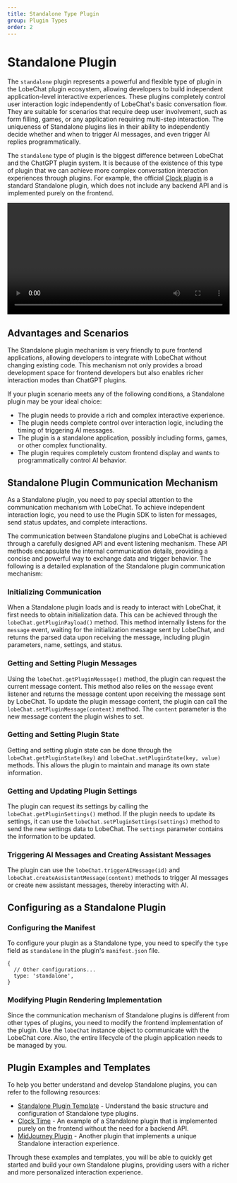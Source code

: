 ```yaml
---
title: Standalone Type Plugin
group: Plugin Types
order: 2
---
```


# Standalone Plugin

The `standalone` plugin represents a powerful and flexible type of plugin in the LobeChat plugin ecosystem, allowing developers to build independent application-level interactive experiences. These plugins completely control user interaction logic independently of LobeChat's basic conversation flow. They are suitable for scenarios that require deep user involvement, such as form filling, games, or any application requiring multi-step interaction. The uniqueness of Standalone plugins lies in their ability to independently decide whether and when to trigger AI messages, and even trigger AI replies programmatically.

The `standalone` type of plugin is the biggest difference between LobeChat and the ChatGPT plugin system. It is because of the existence of this type of plugin that we can achieve more complex conversation interaction experiences through plugins. For example, the official [Clock plugin](https://github.com/lobehub/chat-plugin-clock-time) is a standard Standalone plugin, which does not include any backend API and is implemented purely on the frontend.

<video src="https://github.com/lobehub/lobe-chat/assets/28616219/206b4c94-4674-4007-ac4f-450b9778d7f6" width="100%" autoplay mute ></video>

## Advantages and Scenarios

The Standalone plugin mechanism is very friendly to pure frontend applications, allowing developers to integrate with LobeChat without changing existing code. This mechanism not only provides a broad development space for frontend developers but also enables richer interaction modes than ChatGPT plugins.

If your plugin scenario meets any of the following conditions, a Standalone plugin may be your ideal choice:

- The plugin needs to provide a rich and complex interactive experience.
- The plugin needs complete control over interaction logic, including the timing of triggering AI messages.
- The plugin is a standalone application, possibly including forms, games, or other complex functionality.
- The plugin requires completely custom frontend display and wants to programmatically control AI behavior.

## Standalone Plugin Communication Mechanism

As a Standalone plugin, you need to pay special attention to the communication mechanism with LobeChat. To achieve independent interaction logic, you need to use the Plugin SDK to listen for messages, send status updates, and complete interactions.

The communication between Standalone plugins and LobeChat is achieved through a carefully designed API and event listening mechanism. These API methods encapsulate the internal communication details, providing a concise and powerful way to exchange data and trigger behavior. The following is a detailed explanation of the Standalone plugin communication mechanism:

### Initializing Communication

When a Standalone plugin loads and is ready to interact with LobeChat, it first needs to obtain initialization data. This can be achieved through the `lobeChat.getPluginPayload()` method. This method internally listens for the `message` event, waiting for the initialization message sent by LobeChat, and returns the parsed data upon receiving the message, including plugin parameters, name, settings, and status.

### Getting and Setting Plugin Messages

Using the `lobeChat.getPluginMessage()` method, the plugin can request the current message content. This method also relies on the `message` event listener and returns the message content upon receiving the message sent by LobeChat.
To update the plugin message content, the plugin can call the `lobeChat.setPluginMessage(content)` method. The `content` parameter is the new message content the plugin wishes to set.

### Getting and Setting Plugin State

Getting and setting plugin state can be done through the `lobeChat.getPluginState(key)` and `lobeChat.setPluginState(key, value)` methods. This allows the plugin to maintain and manage its own state information.

### Getting and Updating Plugin Settings

The plugin can request its settings by calling the `lobeChat.getPluginSettings()` method. If the plugin needs to update its settings, it can use the `lobeChat.setPluginSettings(settings)` method to send the new settings data to LobeChat. The `settings` parameter contains the information to be updated.

### Triggering AI Messages and Creating Assistant Messages

The plugin can use the `lobeChat.triggerAIMessage(id)` and `lobeChat.createAssistantMessage(content)` methods to trigger AI messages or create new assistant messages, thereby interacting with AI.

## Configuring as a Standalone Plugin

### Configuring the Manifest

To configure your plugin as a Standalone type, you need to specify the `type` field as `standalone` in the plugin's `manifest.json` file.

```json5
{
  // Other configurations...
  type: 'standalone',
}
```

### Modifying Plugin Rendering Implementation

Since the communication mechanism of Standalone plugins is different from other types of plugins, you need to modify the frontend implementation of the plugin. Use the `lobeChat` instance object to communicate with the LobeChat core. Also, the entire lifecycle of the plugin application needs to be managed by you.

## Plugin Examples and Templates

To help you better understand and develop Standalone plugins, you can refer to the following resources:

- [Standalone Plugin Template](https://github.com/lobehub/chat-plugin-template/blob/main/public/manifest-standalone.json) - Understand the basic structure and configuration of Standalone type plugins.
- [Clock Time](https://github.com/lobehub/chat-plugin-clock-time) - An example of a Standalone plugin that is implemented purely on the frontend without the need for a backend API.
- [MidJourney Plugin](https://github.com/lobehub/chat-plugin-midjourney) - Another plugin that implements a unique Standalone interaction experience.

Through these examples and templates, you will be able to quickly get started and build your own Standalone plugins, providing users with a richer and more personalized interaction experience.

